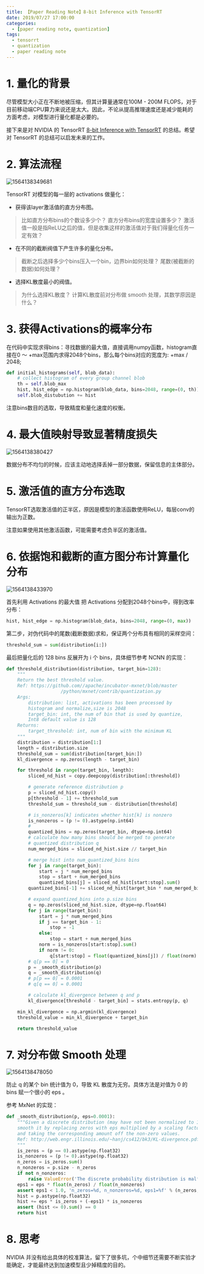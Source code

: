 ```yaml
---
title: 【Paper Reading Note】8-bit Inference with TensorRT
date: 2019/07/27 17:00:00
categories:
  - [paper reading note, quantization]
tags:
  - tensorrt
  - quantization
  - paper reading note
---
```




# 1. 量化的背景

尽管模型大小正在不断地被压缩，但其计算量通常在100M - 200M FLOPS，对于目前移动端CPU算力来说还是太大。因此，不论从提高推理速度还是减少能耗的方面考虑，对模型进行量化都是必要的。

接下来是对 NVIDIA 的 TensorRT [8-bit Inference with TensorRT](http://on-demand.gputechconf.com/gtc/2017/presentation/s7310-8-bit-inference-with-tensorrt.pdf)  的总结。希望对 TensorRT 的总结可以启发未来的工作。

# 2. 算法流程

![1564138349681](/images/tensorrt/1564138349681.png)

TensorRT 对模型的每一层的 activations 做量化：

- 获得该layer激活值的直方分布图。

> 比如直方分布bins的个数设多少个？
> 直方分布bins的宽度设置多少？
> 激活值一般是指ReLU之后的值，但是收集这样的激活值对于我们得量化任务一定有效？

- 在不同的截断阀值下产生许多的量化分布。

> 截断之后选择多少个bins压入一个bin，边界bin如何处理？
> 尾数(被截断的数据)如何处理？

- 选择KL散度最小的阀值。

> 为什么选择KL散度？
> 计算KL散度前对分布做 smooth 处理，其数学原因是什么？

# 3. 获得Activations的概率分布

在代码中实现求得bins：寻找数据的最大值，直接调用numpy函数，histogram直接在0 ～ +max范围内求得2048个bins，那么每个bins对应的宽度为: +max / 2048;

```python
def initial_histograms(self, blob_data):
    # collect histogram of every group channel blob
    th = self.blob_max
    hist, hist_edge = np.histogram(blob_data, bins=2048, range=(0, th))
    self.blob_distubution += hist
```

注意bins数目的选取，导致精度和量化速度的权衡。

# 4. 最大值映射导致显著精度损失

![1564138380427](/images/tensorrt/1564138380427.png)

数据分布不均匀的时候，应该主动地选择丢掉一部分数据，保留信息的主体部分。

# 5. 激活值的直方分布选取

TensorRT选取激活值的正半区，原因是模型的激活函数使用ReLU，每层conv的输出为正数。

注意如果使用其他激活函数，可能需要考虑负半区的激活值。

# 6. 依据饱和截断的直方图分布计算量化分布

![1564138433970](/images/tensorrt/1564138433970.png)

首先利用 Activations 的最大值 把 Activations 分配到2048个bins中，得到改率分布：

```python
hist, hist_edge = np.histogram(blob_data, bins=2048, range=(0, max))
```

第二步，对伪代码中的尾数(截断数据)求和，保证两个分布具有相同的采样空间：

```python
threshold_sum = sum(distribution[i:])
```

最后把量化后的 128 bins 反展开为 i 个 bins，具体细节参考 NCNN 的实现：

```python
def threshold_distribution(distribution, target_bin=128):
    """
    Return the best threshold value.
    Ref: https://github.com//apache/incubator-mxnet/blob/master
                    /python/mxnet/contrib/quantization.py
    Args:
        distribution: list, activations has been processed by 
        histogram and normalize,size is 2048
        target_bin: int, the num of bin that is used by quantize,
        Int8 default value is 128
    Returns:
        target_threshold: int, num of bin with the minimum KL
    """
    distribution = distribution[1:]
    length = distribution.size
    threshold_sum = sum(distribution[target_bin:])
    kl_divergence = np.zeros(length - target_bin)

    for threshold in range(target_bin, length):
        sliced_nd_hist = copy.deepcopy(distribution[:threshold])

        # generate reference distribution p
        p = sliced_nd_hist.copy()
        p[threshold - 1] += threshold_sum
        threshold_sum = threshold_sum - distribution[threshold]

        # is_nonzeros[k] indicates whether hist[k] is nonzero
        is_nonzeros = (p != 0).astype(np.int64)
        #
        quantized_bins = np.zeros(target_bin, dtype=np.int64)
        # calculate how many bins should be merged to generate 
        # quantized distribution q
        num_merged_bins = sliced_nd_hist.size // target_bin

        # merge hist into num_quantized_bins bins
        for j in range(target_bin):
            start = j * num_merged_bins
            stop = start + num_merged_bins
            quantized_bins[j] = sliced_nd_hist[start:stop].sum()
        quantized_bins[-1] += sliced_nd_hist[target_bin * num_merged_bins:].sum()

        # expand quantized_bins into p.size bins
        q = np.zeros(sliced_nd_hist.size, dtype=np.float64)
        for j in range(target_bin):
            start = j * num_merged_bins
            if j == target_bin - 1:
                stop = -1
            else:
                stop = start + num_merged_bins
            norm = is_nonzeros[start:stop].sum()
            if norm != 0:
                q[start:stop] = float(quantized_bins[j]) / float(norm)
        # q[p == 0] = 0
        p = _smooth_distribution(p) 
        q = _smooth_distribution(q)
        # p[p == 0] = 0.0001
        # q[q == 0] = 0.0001

        # calculate kl_divergence between q and p
        kl_divergence[threshold - target_bin] = stats.entropy(p, q)

    min_kl_divergence = np.argmin(kl_divergence)
    threshold_value = min_kl_divergence + target_bin

    return threshold_value
```

# 7. 对分布做 Smooth 处理

![1564138478050](/images/tensorrt/1564138478050.png)

防止 q 的某个 bin 统计值为 0，导致 KL 散度为无穷。具体方法是对值为 0 的 bins 赋一个很小的 eps 。

参考 MxNet 的实现：

```python
def _smooth_distribution(p, eps=0.0001):
    """Given a discrete distribution (may have not been normalized to 1),
    smooth it by replacing zeros with eps multiplied by a scaling factor 
    and taking the corresponding amount off the non-zero values.
    Ref: http://web.engr.illinois.edu/~hanj/cs412/bk3/KL-divergence.pdf
    """
    is_zeros = (p == 0).astype(np.float32)
    is_nonzeros = (p != 0).astype(np.float32)
    n_zeros = is_zeros.sum()
    n_nonzeros = p.size - n_zeros
    if not n_nonzeros:
        raise ValueError('The discrete probability distribution is malformed. All entries are 0.')
    eps1 = eps * float(n_zeros) / float(n_nonzeros)
    assert eps1 < 1.0, 'n_zeros=%d, n_nonzeros=%d, eps1=%f' % (n_zeros, n_nonzeros, eps1)
    hist = p.astype(np.float32)
    hist += eps * is_zeros + (-eps1) * is_nonzeros
    assert (hist <= 0).sum() == 0
    return hist
```

# 8. 思考

NVIDIA 并没有给出具体的校准算法，留下了很多坑，个中细节还需要不断实验才能确定，才能最终达到加速模型且少掉精度的目的。